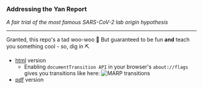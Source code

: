 ### Addressing the Yan Report
_A fair trial of the most famous SARS-CoV-2 lab origin hypothesis_

---

Granted, this repo's a tad woo-woo :zany_face: But guaranteed to be fun **and** teach you something cool - so, dig in :pick:

- [html](https://engelanna.github.io/addressing-the-yan-report/docs/yan_et_al_analysis.html) version
    - Enabling `documentTransition API` in your browser's `about://flags` gives you transitions like here: ![MARP transitions](https://user-images.githubusercontent.com/13955209/180347224-3aad4a16-ac4c-4d19-a095-afbd5691adf0.gif)
- [pdf](https://engelanna.github.io/addressing-the-yan-report/docs/yan_et_al_analysis.pdf) version